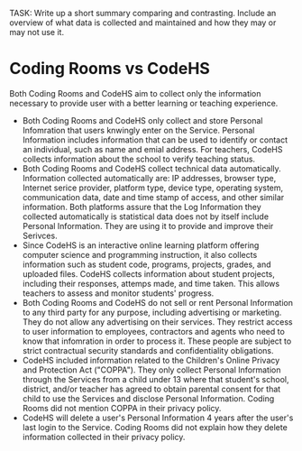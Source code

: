 
TASK: Write up a short summary comparing and contrasting. Include an overview of what data is collected and maintained and how they may or may not use it.

# Coding Rooms vs CodeHS

Both Coding Rooms and CodeHS aim to collect only the information necessary to provide user with a better learning or teaching experience. 

* Both Coding Rooms and CodeHS only collect and store Personal Infomration that users knwingly enter on the Service. Personal Information includes information that can be used to identify or contact an individual, such as name and emial address. For teachers, CodeHS collects information about the school to verify teaching status. 
* Both Coding Rooms and CodeHS collect technical data automatically. Information collected automatically are: IP addresses, browser type, Internet serice provider, platform type, device type, operating system, communication data, date and time stamp of access, and other similar information. Both platforms assure that the Log Information they collected automatically is statistical data does not by itself include Personal Information. They are using it to provide and improve their Serivces. 
* Since CodeHS is an interactive online learning platform offering computer science and programming instruction, it also collects information such as student code, programs, projects, grades, and uploaded files. CodeHS collects information about student projects, including their responses, attemps made, and time taken. This allows teachers to assess and monitor students' progress. 
* Both Coding Rooms and CodeHS do not sell or rent Personal Information to any third party for any purpose, including advertising or marketing. They do not allow any advertising on their services. They restrict access to user information to employees, contractors and agents who need to know that infomration in order to process it. These people are subject to strict contractual security standards and confidentiality obligations. 
* CodeHS included information related to the Children's Online Privacy and Protection Act ("COPPA"). They only collect Personal Information through the Services from a child under 13 where that student's school, district, and/or teacher has agreed to obtain parental consent for that child to use the Services and disclose Personal Information. Coding Rooms did not mention COPPA in their privacy policy. 
* CodeHS will delete a user's Personal Information 4 years after the user's last login to the Service. Coding Rooms did not explain how they delete information collected in their privacy policy. 

